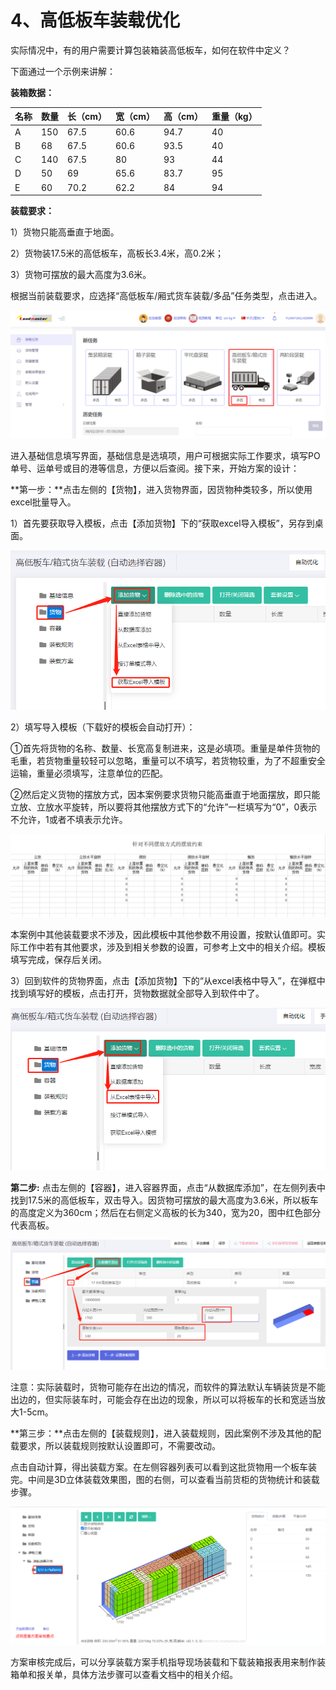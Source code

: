 # 4、高低板车装载优化

实际情况中，有的用户需要计算包装箱装高低板车，如何在软件中定义？

下面通过一个示例来讲解：

**装箱数据：**

| 名称 | 数量 | **长（cm）** | **宽（cm）** | **高（cm）** | 重量（kg） |
| :--- | :--- | :--- | :--- | :--- | :--- |
| A | 150 | 67.5 | 60.6 | 94.7 | 40 |
| B | 68 | 67.5 | 60.6 | 93.5 | 40 |
| C | 140 | 67.5 | 80 | 93 | 44 |
| D | 50 | 69 | 65.6 | 83.7 | 95 |
| E | 60 | 70.2 | 62.2 | 84 | 94 |

**装载要求：**

1）货物只能高垂直于地面。

2）货物装17.5米的高低板车，高板长3.4米，高0.2米；

3）货物可摆放的最大高度为3.6米。

根据当前装载要求，应选择“高低板车/厢式货车装载/多品”任务类型，点击进入。

![](../.gitbook/assets/0%20%2830%29.png)

进入基础信息填写界面，基础信息是选填项，用户可根据实际工作要求，填写PO单号、运单号或目的港等信息，方便以后查阅。接下来，开始方案的设计：

**第一步：**点击左侧的【货物】，进入货物界面，因货物种类较多，所以使用excel批量导入。

1）首先要获取导入模板，点击【添加货物】下的“获取excel导入模板”，另存到桌面。

![](../.gitbook/assets/1%20%2830%29.png)

2）填写导入模板（下载好的模板会自动打开）：

①首先将货物的名称、数量、长宽高复制进来，这是必填项。重量是单件货物的毛重，若货物重量较轻可以忽略，重量可以不填写，若货物较重，为了不超重安全运输，重量必须填写，注意单位的匹配。

②然后定义货物的摆放方式，因本案例要求货物只能高垂直于地面摆放，即只能立放、立放水平旋转，所以要将其他摆放方式下的“允许”一栏填写为“0”，0表示不允许，1或者不填表示允许。

![](../.gitbook/assets/2%20%2831%29.png)

本案例中其他装载要求不涉及，因此模板中其他参数不用设置，按默认值即可。实际工作中若有其他要求，涉及到相关参数的设置，可参考上文中的相关介绍。模板填写完成，保存后关闭。

3）回到软件的货物界面，点击【添加货物】下的“从excel表格中导入”，在弹框中找到填写好的模板，点击打开，货物数据就全部导入到软件中了。

![](../.gitbook/assets/3%20%2830%29.png)

**第二步:** 点击左侧的【容器】，进入容器界面，点击“从数据库添加”，在左侧列表中找到17.5米的高低板车，双击导入。因货物可摆放的最大高度为3.6米，所以板车的高度定义为360cm；然后在右侧定义高板的长为340，宽为20，图中红色部分代表高板。

![](../.gitbook/assets/4%20%2829%29.png)

注意：实际装载时，货物可能存在出边的情况，而软件的算法默认车辆装货是不能出边的，但实际装车时，可能会存在出边的现象，所以可以将板车的长和宽适当放大1-5cm。

**第三步：**点击左侧的【装载规则】，进入装载规则，因此案例不涉及其他的配载要求，所以装载规则按默认设置即可，不需要改动。

点击自动计算，得出装载方案。在左侧容器列表可以看到这批货物用一个板车装完。中间是3D立体装载效果图，图的右侧，可以查看当前货柜的货物统计和装载步骤。

![](../.gitbook/assets/5%20%2828%29.png)

方案审核完成后，可以分享装载方案手机指导现场装载和下载装箱报表用来制作装箱单和报关单，具体方法步骤可以查看文档中的相关介绍。

